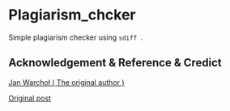 # Plagiarism_chcker
Simple plagiarism checker using `sdiff `.

## Acknowledgement & Reference & Credict
[Jan Warchoł ( The original author )](https://stackoverflow.com/users/2058424/jan-warcho%c5%82)

[Original post](https://stackoverflow.com/questions/2722947/percentage-value-with-gnu-diff)
